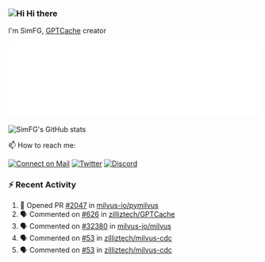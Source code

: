 ### <img src='https://qpluspicture.oss-cn-beijing.aliyuncs.com/6LjjQA/Hi.gif' alt='Hi' width="24"/> Hi there

I'm SimFG, [GPTCache](https://github.com/zilliztech/GPTCache) creator

![Metrics 👋](/metrics.plugin.followup.user.svg)

![SimFG's GitHub stats](https://github-readme-stats.vercel.app/api?username=SimFG&show_icons=true&theme=radical&count_private=true)

📫 How to reach me:

[![Connect on Mail](https://img.shields.io/badge/Ask%20me-anything-1abc9c.svg)](mailto:1142838399@qq.com)
[![Twitter](https://img.shields.io/twitter/follow/FogSim?style=social)](https://twitter.com/FogSim)
[![Discord](https://img.shields.io/discord/1092648432495251507?label=Discord&logo=discord)](https://discord.gg/Q8C6WEjSWV)

### :zap: Recent Activity

<!--START_SECTION:activity-->
1. 💪 Opened PR [#2047](https://github.com/milvus-io/pymilvus/pull/2047) in [milvus-io/pymilvus](https://github.com/milvus-io/pymilvus)
2. 🗣 Commented on [#626](https://github.com/zilliztech/GPTCache/issues/626) in [zilliztech/GPTCache](https://github.com/zilliztech/GPTCache)
3. 🗣 Commented on [#32380](https://github.com/milvus-io/milvus/issues/32380) in [milvus-io/milvus](https://github.com/milvus-io/milvus)
4. 🗣 Commented on [#53](https://github.com/zilliztech/milvus-cdc/issues/53) in [zilliztech/milvus-cdc](https://github.com/zilliztech/milvus-cdc)
5. 🗣 Commented on [#53](https://github.com/zilliztech/milvus-cdc/issues/53) in [zilliztech/milvus-cdc](https://github.com/zilliztech/milvus-cdc)
<!--END_SECTION:activity-->

